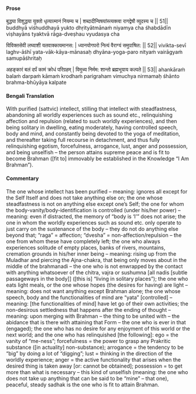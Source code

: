 #### Prose 

बुद्ध्या विशुद्धया युक्तो धृत्यात्मानं नियम्य च |
शब्दादीन्विषयांस्त्यक्त्वा रागद्वेषौ व्युदस्य च || 51||
buddhyā viśhuddhayā yukto dhṛityātmānaṁ niyamya cha
śhabdādīn viṣhayāns tyaktvā rāga-dveṣhau vyudasya cha

विविक्तसेवी लघ्वाशी यतवाक्कायमानस: |
ध्यानयोगपरो नित्यं वैराग्यं समुपाश्रित: || 52||
vivikta-sevī laghv-āśhī yata-vāk-kāya-mānasaḥ
dhyāna-yoga-paro nityaṁ vairāgyaṁ samupāśhritaḥ

अहङ्कारं बलं दर्पं कामं क्रोधं परिग्रहम् |
विमुच्य निर्मम: शान्तो ब्रह्मभूयाय कल्पते || 53||
ahankāraṁ balaṁ darpaṁ kāmaṁ krodhaṁ parigraham
vimuchya nirmamaḥ śhānto brahma-bhūyāya kalpate

 #### Bengali Translation 

With purified (sattvic) intellect, stilling that intellect with steadfastness, abandoning all worldly experiences such as sound etc., relinquishing affection and repulsion (related to such worldly experiences), and then being solitary in dwelling, eating moderately, having controlled speech, body and mind, and constantly being devoted to the yoga of meditation, and thereafter taking full recourse in detachment, and thus fully relinquishing egotism, forcefulness, arrogance, lust, anger and possession, and being unselfish – the person attains supreme peace and is fit to become Brahman ([fit to] immovably be established in the Knowledge “I Am Brahman”).

 #### Commentary 

The one whose intellect has been purified – meaning: ignores all except for the Self Itself and does not take anything else on; the one whose steadfastness is not on anything else except one’s Self; the one for whom the body-vanity/body-identification is controlled (under his/her power) – meaning: even if distracted, the memory of “body is ‘I’” does not arise; the one in whom the worldly experiences such as sound etc. only operate to just carry on the sustenance of the body – they do not do anything else beyond that; “raga” = affection; “dvesha” = non-affection/repulsion – the one from whom these have completely left; the one who always experiences solitude of empty places, banks of rivers, mountains, cremation grounds in his/her inner being – meaning: rising up from the Muladhar and piercing the Ajna-chakra, that being only moves about in the middle of the brahmanadi – the one who is not enwrapped by the contact with anything whatsoever of the chitra, vajra or sushumna [all nadis [subtle passageways in the body]] ([this is] “living in solitary places”); the one who eats light meals, or the one whose hopes (the desires for having) are light – meaning: does not want anything except Brahman alone; the one whose speech, body and the functionalities of mind are “yata” [controlled] – meaning: [the functionalities of mind] have let go of their own activities; the non-desirous settledness that happens after the ending of thought – meaning: upon merging with Brahman – the thing to be united with – the abidance that is there with attaining that Form – the one who is ever in that (engaged); the one who has no desire for any enjoyment of this world or the next world; and the one who has relinquished [the following]: ego = the vanity of “me-ness”; forcefulness = the power to grasp any Prakritic substance ([in actuality] non-substance); arrogance = the tendency to be “big” by doing a lot of “digging”; lust = thinking in the direction of the worldly experience; anger = the active functionality that arises when the desired thing is taken away [or: cannot be obtained]; possession = to get more than what is necessary – this kind of unselfish (meaning: the one who does not take up anything that can be said to be “mine” – that one), peaceful, steady sadhak is the one who is fit to attain Brahman.